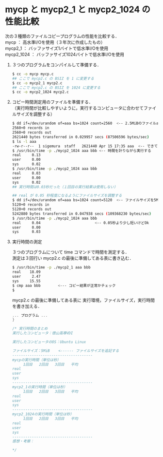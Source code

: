 # mycp と mycp2_1 と mycp2_1024 の性能比較

次の３種類のファイルコピープログラムの性能を比較する．  
mycp ： 高水準I/Oを使用（３年次に作成したもの）  
mycp2_1 ： バッファサイズ1バイトで低水準I/Oを使用  
mycp2_1024 ： バッファサイズ1024バイトで低水準I/Oを使用

1. ３つのプログラムをコンパイルして準備する．

   ```bash
   $ cc -o mycp mycp.c
   ## ここで mycp2.c の BSIZ を 1 に変更する
   $ cc -o mycp2_1 mycp2.c
   ## ここで mycp2.c の BSIZ を 1024 に変更する
   $ cc -o mycp2_1024 mycp2.c
   ```

1. コピー時間測定用のファイルを準備する．  
（実行時間が比較しやすいように，実行するコンピュータに合わせてファイルサイズを調整する）

   ```bash
   $ dd if=/dev/urandom of=aaa bs=1024 count=2560  <-- 2.5MiBのファイルaaaを作る
   2560+0 records in
   2560+0 records out
   2621440 bytes transferred in 0.029957 secs (87506596 bytes/sec)
   $ ls -l aaa
   -rw-r--r--  1 sigemura  staff   2621440 Apr 15 17:35 aaa  <-- できている
   $ /usr/bin/time -p ./mycp2_1024 aaa bbb <-- 時間を計りながら実行する
   real     0.13
   user     0.00
   sys      0.02
   $ /usr/bin/time -p ./mycp2_1024 aaa bbb
   real     0.03
   user     0.00
   sys      0.02
   ## 実行時間は0.03秒だった（１回目の実行結果は使用しない）

   ## real が 0.05 秒程度になるようにファイルサイズを調整する
   $ dd if=/dev/urandom of=aaa bs=1024 count=5120  <-- ファイルサイズを5MiBに変更
   5120+0 records in
   5120+0 records out
   5242880 bytes transferred in 0.047938 secs (109368230 bytes/sec)
   $ /usr/bin/time -p ./mycp2_1024 aaa bbb
   real     0.04                         <-- 0.05秒より少し短いけどOk
   user     0.00
   sys      0.03
   ```

1. 実行時間の測定

   ３つのプログラムについて time コマンドで時間を測定する．  
   測定は３回行い mycp2.c の最後に準備してある表に書き込む．

   ```bash
   $ /usr/bin/time -p ./mycp2_1 aaa bbb
   real    18.09
   user     2.47
   sys     15.55
   $ cmp aaa bbb        <--- コピー結果が正常かチェック
   $
   ```

   mycp2.c の最後に準備してある表に
   実行環境，ファイルサイズ，実行時間を書き加える．

   ```C
   ... プログラム ...
   }

   /* 実行時間のまとめ
   実行したコンピュータ：徳山高専VDI

   実行したコンピュータのOS：Ubuntu Linux

   ファイルサイズ：5MiB    <------ ファイルサイズを追記する
   -------------------------------------
   mycpの実行時間（単位は秒）
   　　　1回目   2回目   3回目   平均
   real
   user
   sys
   -------------------------------------
   mycp2_1の実行時間（単位は秒）
   　　　1回目   2回目   3回目   平均
   real
   user
   sys
   -------------------------------------
   mycp2_1024の実行時間（単位は秒）
   　　　1回目   2回目   3回目   平均
   real
   user
   sys
   -------------------------------------
   感想・考察：

   */
   ```
